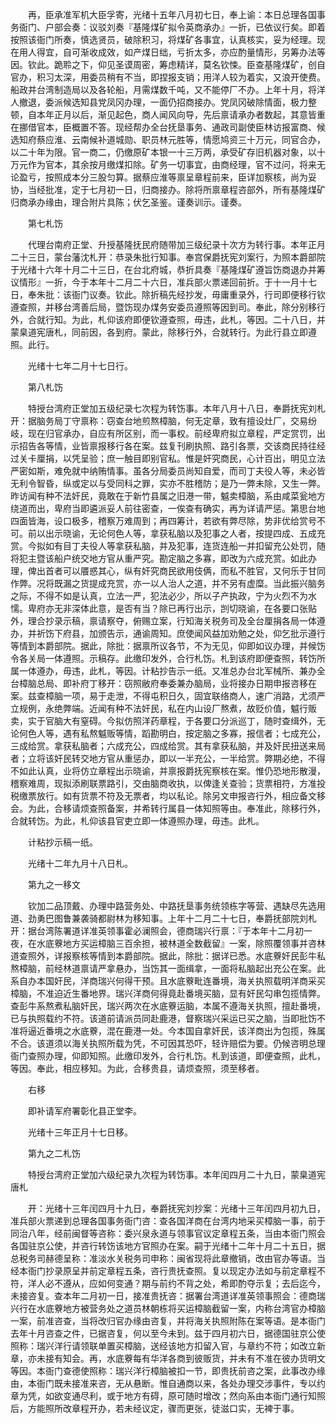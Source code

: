 <!-- { "loadSidebar": true } -->
　　再，臣承准军机大臣孚寄，光绪十五年八月初七日，奉上谕：本日总理各国事务衙门、户部会奏：议驳刘奏『基隆煤矿拟令英商承办』一折，已依议行矣。即着按照该衙门所奏，慎选贤员，破除积习，将煤矿各事宜，认真核实，妥为经理。现在用人得宜，自可渐收成效，如产煤日绌，亏折太多，亦应酌量情形，另筹办法等因。钦此。跪聆之下，仰见圣谟周密，筹虑精详，莫名钦悚。臣查基隆煤矿，创自官办，积习太深，用委员稍有不当，即捏报支销；用洋人较为着实，又浪开使费。船政并台湾制造局以及各轮船，月需煤数千吨，又不能停厂不办。上年十月，将洋人撤退，委派候选知县党凤冈办理，一面仍招商接办。党凤冈破除情面，极力整顿，自本年正月以后，渐见起色，商人闻风向导，先后禀请承办者数起，其意皆重在挪借官本，臣概置不答。现经帮办全台抚垦事务、通政司副使臣林访报富商、候选知府蔡应淮、云南候补道城勋、职员林元胜等，情愿鸠资三十万元，同官合办，以二十年为限。官一商二，仍缴原矿本银一十三万两，承受矿存旧机器对象，以十万元作为官本，其余按月缴煤扣除。矿务一切事宜，由商经理，官不过问，将来无论盈亏，按照成本分三股匀算。据蔡应淮等禀呈章程前来，臣详加察核，尚为妥协，当经批准，定于七月初一日，归商接办。除将所禀章程咨部外，所有基隆煤矿归商承办缘由，理合附片具陈；伏乞圣鉴。谨奏训示。谨奏。

　　第七札饬

　　代理台南府正堂、升授基隆抚民府随带加三级纪录十次方为转行事。本年正月二十三日，蒙台藩沈札开：恭录朱批行知事。奉宫保爵抚宪刘案行，为照本爵部院于光绪十六年十月二十三日，在台北府城，恭折具奏『基隆煤矿遵旨饬商退办并筹议情形』一折，今于本年十二月二十六日，准兵部火票递回前折。于十一月十七日，奉朱批：该衙门议奏。钦此。除折稿先经抄发，毋庸重录外，行司即便移行钦遵查照，并移台湾善后局，暨饬现办煤务安委员遵照等因到司。奉此，除分别移行外，合就行知。为此，札仰该府即便钦遵查照，毋违，此札，等因。二十八日，并蒙臬道宪唐札，同前因，各到府。蒙此，除移行外，合就转行。为此行县立即遵照。此行。

　　光绪十七年二月十七日行。

　　第八札饬

　　特授台湾府正堂加五级纪录七次程为转饬事。本年八月十八日，奉爵抚宪刘札开：据脑务局丁守禀称：窃查台地煎熬樟脑，何无定章，致有擅设灶厂，交易纷岐，现在归官承办，自应有所区别，而一事权。前经卑府拟立章程，严定赏罚，出示招告各等情，业皆禀报移行各在案。兹复刊刷执照、路引各票，交该商民持往经过关卡厘捐，以凭呈验；庶一触目即别官私。惟是奸究商民，心计百出，明见立法严密如斯，难免就中纳贿情事。虽各分局委员尚知自爱，而司丁夫役人等，未必皆无利令智昏，纵或定以与受同科之罪，实亦不胜稽防；是乃一弊未除，又生一弊。昨访闻有种不法奸民，竟敢在于新竹县属之旧港一带，魆卖樟脑，系由咸菜瓮地方绕道而出，卑府当即遴派妥人前往密查，一俟查有确实，再为详请严惩。第思台地四面皆海，设口极多，稽察万难周到；再四筹计，若欲有弊尽除，势非优给赏号不可。前以出示晓谕，无论何色人等，拿获私脑以及犯事之人者，按提四成、五成充赏。今拟如有目丁夫役人等拿获私脑，并及犯事，连货连船一并扣留充公处罚，随将犯主暨该船户统交地方官从重严究。勘定脑之多寡，即改为六成充赏。如此办理，俾出首者可以餍惑其心，纵有奸究商民欲用伎俩，而私不胜官，又何乐于甘同作弊。况将既漏之货提成充赏，亦一以人治人之道，并不另有虚糜。当此振兴脑务之际，不得不如是认真，立法一严，犯法必少，所以子产执政，宁为火烈不为水懦。卑府亦无非深体此意，是否有当？除已再行出示，剀切晓谕，在各要口张贴外，理合抄录示稿，禀请察夺，俯赐立案，行知海关税务司及全台厘捐各局一体遵办，并祈饬下府县，加颁告示，通谕周知。庶使闻风益加劝勉之处，仰乞批示遵行等情到本爵部院。据此，除批：据禀所议各节，不为无见，仰即如议办理，并候饬令各关局一体遵照。示稿存。此缴印发外，合行札饬。札到该府即便查照，转饬所属一体遵办，毋违，此札，等因。计粘抄告示一纸。又准总办台北军械所、兼办全台樟脑总局、即补府丁移开：窃照敝府奉委兼办脑局，业将接办日期申报咨移在案。兹查樟脑一项，易于走泄，不得屯积日久，固宜联络商人，速广消路，尤须严立规例，永绝弊端。近闻有种不法奸民，私在内山设厂熬煮，故贬价值，魆行贩卖，实于官脑大有窒碍。今拟仿照洋药章程，于各要口分派巡丁，随时查缉外，无论何色人等，遇有私熬魆贩等情，蹈勘明白，按定脑之多寡，报信者；七成充公，三成给赏。拿获私脑者；六成充公，四成给赏。其有拿获私脑，并及奸民扭送来局者；立将该奸民转交地方官从重惩办，即以一半充公，一半给赏。弊期必绝，不得不如此认真，业将仿立章程出示晓谕，并禀报爵抚宪察核在案。惟仍恐地形散漫，稽察难周，现拟添刷联票路引，交由脑商收执，以俾逢关查验；货票相符，方准投税缴票放行。如有货票不符及无票者，均以私论。除另文申报咨行外，相应备文移会。为此，合移请烦查照备案，并希转行属县一体知照等由。奉准此，除移行外，合就转饬。为此，札仰该县官吏立即一体遵照办理，毋违。此札。

　　计粘抄示稿一纸。

　　光绪十二年九月十八日札。

　　第九之一移文

　　钦加二品顶戴、办理中路营务处、中路抚垦事务统领栋字等营、遇缺尽先选用道、劲勇巴图鲁兼袭骑都尉林为移知事。上年十二月二十七日，奉爵抚部院刘札开：据台湾陈署道详准英领事霍必澜照会，德商瑞兴行禀：『于本年十二月初一夜，在水底藔地方买运樟脑三百余担，被林道全数截留』一案，除照覆领事并咨林道查照外，详报察核等情到本爵部院。据此，除批：据详已悉。水底藔奸民彭牛私熬樟脑，前经林道禀请严拿悬办，当饬其一面缉拿，一面将私脑起出充公在案。此系自办本国奸民，洋商瑞兴何得干预。且水底藔毗连番境，海关执照载明洋商采买樟脑，不准迫近生番地界。瑞兴洋商何得竟赴番境买脑，显有奸民勾串包揽情弊。查彭牛系熬煮私脑奸民，瑞兴两次在水底藔运脑，本属不遵海关执照，擅赴番境，已与执照载约不符。该道前请派员同赴鹿港，督察瑞兴采运已买之脑，当即批饬不准将逼近番境之水底藔，混在鹿港一处。今本国自拿奸民，该洋商出为包揽，殊属不合。该道须以海关执照所载为凭，不可因其恐吓，轻许赔偿为要。仍候咨明总理衙门查照办理，仰即知照。此缴印发外，合行札饬。札到该道，即便查照，此札，等因。奉此，相应移知。为此，合移贵县，请烦查照，须至移者。

　　右移

　　即补请军府署彰化县正堂李。

　　光绪十三年正月十七日移。

　　第九之二札饬

　　特授台湾府正堂加六级纪录九次程为转饬事。本年闰四月二十九日，蒙臬道宪唐札

　　开：光绪十三年闰四月十九日，奉爵抚宪刘抄案：光绪十三年闰四月初九日，准兵部火票递到总理各国事务衙门咨：查各国洋商在台湾内地采买樟脑一事，前于同治八年，经前闽督等咨称：委兴泉永道与领事官议定章程五条，当由本衙门照会各国驻京公使，并咨行转饬该地方官照办在案。嗣于光绪十二年十月二十五日，据总税务司赫德呈称：准淡水关税务司申称：闽省现将此章撤销，改由官办等语。当经本衙门抄录原呈并前定章程五条，咨行贵抚查照。复以现定办法如与前定章程不符，洋人必不遵从，应如何变通？期与前约不背之处，希即酌夺示复；去后迄今，未接咨复。查本年二月初一日，接准贵抚咨：据署台湾道详准英领事照会：德商瑞兴行在水底藔地方被营务处之道员林朝栋将买运樟脑截留一案，内称台湾官办樟脑一案，前准咨查，当将改归官办缘由咨复，并将海关执照附陈在案等语。是本衙门去年十月咨查之件，已据咨复，何以至今未到。兹于四月初六日，据德国驻京公使照称：瑞兴洋行请领联单置买樟脑，送经该地方扣留入官，与章约不符；如改立新章，亦未接有知会。再，水底藔每有华洋各商到彼贩货，并未有不准在彼办货明文等因。本衙门查德使照称：瑞兴洋行樟脑被扣一节，即贵抚前咨之案，此事改办缘由，本衙门既未接准来咨，无从悬断。惟自通商以来，各处办理交涉事件，专以约章为凭，如欲变通尽利，或于地方有碍，原可随时增改；然向系由本衙门通行知照后，方能照所改章程开办，若未经议定，骤而更张，徒滋口实，无裨于事。

